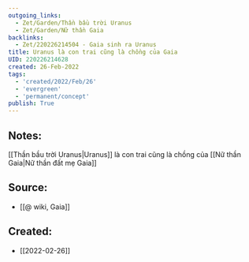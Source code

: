 ```yaml
---
outgoing_links:
  - Zet/Garden/Thần bầu trời Uranus
  - Zet/Garden/Nữ thần Gaia
backlinks:
  - Zet/220226214504 - Gaia sinh ra Uranus
title: Uranus là con trai cũng là chồng của Gaia
UID: 220226214628
created: 26-Feb-2022
tags:
  - 'created/2022/Feb/26'
  - 'evergreen'
  - 'permanent/concept'
publish: True
---
```

## Notes:
[[Thần bầu trời Uranus|Uranus]] là con trai cũng là chồng của [[Nữ thần Gaia|Nữ thần đất mẹ Gaia]]

## Source:
- [[@ wiki, Gaia]]





## Created:
- [[2022-02-26]]
